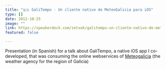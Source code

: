 ```yaml
---
title: "🇪🇸 GaliTempo · Un cliente nativo de MeteoGalicia para iOS"
type: []
date: 2012-10-25
image: ""
link: https://speakerdeck.com/zetxek/galitempo-un-cliente-nativo-de-meteogalicia-para-ios
featured: false

---
```


Presentation (in Spanish) for a talk about GaliTempo, a native iOS app I co-developed, that was consuming the online webservices of [Meteogalicia](https://www.meteogalicia.gal/) (the weather agency for the region of Galicia)

<!--more-->